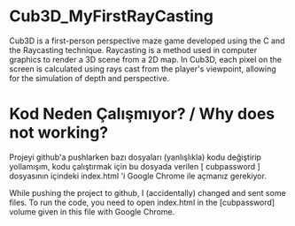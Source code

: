 # Cub3D_MyFirstRayCasting
 Cub3D is a first-person perspective maze game developed using the C and the Raycasting technique. Raycasting is a method used in computer graphics to render a 3D scene from a 2D map. In Cub3D, each pixel on the screen is calculated using rays cast from the player's viewpoint, allowing for the simulation of depth and perspective.

# Kod Neden Çalışmıyor? / Why does not working?
Projeyi github'a pushlarken bazı dosyaları (yanlışlıkla) kodu değiştirip yollamışım, kodu çalıştırmak için bu dosyada verilen [ cubpassword ] dosyasının içindeki index.html 'i Google Chrome ile açmanız gerekiyor.

While pushing the project to github, I (accidentally) changed and sent some files. To run the code, you need to open index.html in the [cubpassword] volume given in this file with Google Chrome.

